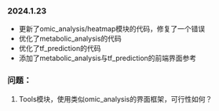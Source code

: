 


### 2024.1.23
- 更新了omic_analysis/heatmap模块的代码，修复了一个错误
- 优化了metabolic_analysis的代码
- 优化了tf_prediction的代码
- 添加了metabolic_analysis与tf_prediction的前端界面参考

### 问题：
1. Tools模块，使用类似omic_analysis的界面框架，可行性如何？






